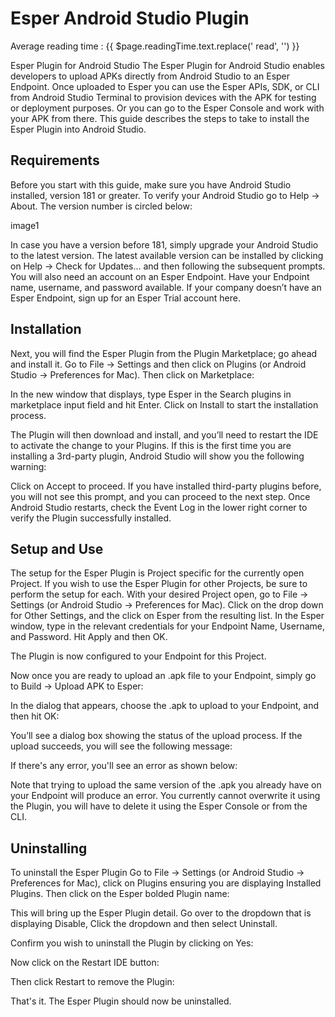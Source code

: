 # Esper Android Studio Plugin
<div class="avg-reading-time">Average reading time : {{ $page.readingTime.text.replace(' read', '') }}</div>


Esper Plugin for Android Studio
The Esper Plugin for Android Studio enables developers to upload APKs directly from Android Studio to an Esper Endpoint. Once uploaded to Esper you can use the Esper APIs, SDK, or CLI from Android Studio Terminal to provision devices with the APK for testing or deployment purposes. Or you can go to the Esper Console and work with your APK from there.
This guide describes the steps to take to install the Esper Plugin into Android Studio.

## Requirements
Before you start with this guide, make sure you have Android Studio installed, version 181 or greater. 
To verify your Android Studio go to Help → About. The version number is circled below:

image1

In case you have a version before 181, simply upgrade your Android Studio to the latest version. The latest available version can be installed by clicking on Help → Check for Updates... and then following the subsequent prompts.
You will also need an account on an Esper Endpoint. Have your Endpoint name, username, and password available. If your company doesn’t have an Esper Endpoint, sign up for an Esper Trial account here.

## Installation
Next, you will find the Esper Plugin from the Plugin Marketplace; go ahead and install it.
Go to File → Settings and then click on Plugins (or Android Studio → Preferences for Mac). Then click on Marketplace:



In the new window that displays, type Esper in the Search plugins in marketplace input field and hit Enter. Click on Install to start the installation process.


The Plugin will then download and install, and you’ll need to restart the IDE to activate the change to your Plugins.
If this is the first time you are installing a 3rd-party plugin, Android Studio will show you the following warning:



Click on Accept to proceed. If you have installed third-party plugins before, you will not see this prompt, and you can proceed to the next step.
Once Android Studio restarts, check the Event Log in the lower right corner to verify the Plugin successfully installed.

## Setup and Use
The setup for the Esper Plugin is Project specific for the currently open Project. If you wish to use the Esper Plugin for other Projects, be sure to perform the setup for each. 
With your desired Project open, go to File → Settings (or Android Studio → Preferences for Mac). Click on the drop down for Other Settings, and the click on Esper from the resulting list. In the Esper window, type in the relevant credentials for your Endpoint Name, Username, and Password. Hit Apply and then OK.

The Plugin is now configured to your Endpoint for this Project.

Now once you are ready to upload an .apk file to your Endpoint, simply go to Build → Upload APK to Esper:




In the dialog that appears, choose the .apk to upload to your Endpoint, and then hit OK:



You’ll see a dialog box showing the status of the upload process. If the upload succeeds, you will see the following message:



If there's any error, you'll see an error as shown below:



Note that trying to upload the same version of the .apk you already have on your Endpoint will produce an error. You currently cannot overwrite it using the Plugin, you will have to delete it using the Esper Console or from the CLI.

## Uninstalling

To uninstall the Esper Plugin Go to File → Settings (or Android Studio → Preferences for Mac), click on Plugins ensuring you are displaying Installed Plugins. Then click on the Esper bolded Plugin name:



This will bring up the Esper Plugin detail. Go over to the dropdown that is displaying Disable, Click the dropdown and then select Uninstall.

Confirm you wish to uninstall the Plugin by clicking on Yes:


Now click on the Restart IDE button:

Then click Restart to remove the Plugin:

That's it. The Esper Plugin should now be uninstalled.



